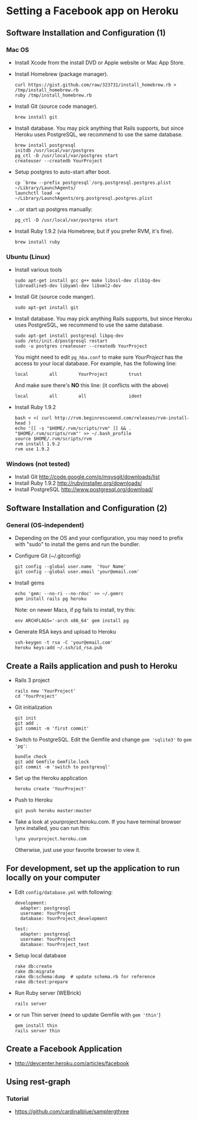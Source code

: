 # Setting a Facebook app on Heroku

## Software Installation and Configuration (1)

### Mac OS

* Install Xcode from the install DVD or Apple website or Mac App Store.

* Install Homebrew (package manager).

      curl https://gist.github.com/raw/323731/install_homebrew.rb > /tmp/install_homebrew.rb
      ruby /tmp/install_homebrew.rb

* Install Git (source code manager).

      brew install git

* Install database. You may pick anything that Rails supports, but since
  Heroku uses PostgreSQL, we recommend to use the same database.

      brew install postgresql
      initdb /usr/local/var/postgres
      pg_ctl -D /usr/local/var/postgres start
      createuser --createdb YourProject

* Setup postgres to auto-start after boot.

      cp `brew --prefix postgresql`/org.postgresql.postgres.plist ~/Library/LaunchAgents/
      launchctl load -w ~/Library/LaunchAgents/org.postgresql.postgres.plist

* ...or start up postgres manually:

      pg_ctl -D /usr/local/var/postgres start

* Install Ruby 1.9.2 (via Homebrew, but if you prefer RVM, it's fine).

      brew install ruby

### Ubuntu (Linux)

* Install various tools

      sudo apt-get install gcc g++ make libssl-dev zlib1g-dev libreadline5-dev libyaml-dev libxml2-dev

* Install Git (source code manger).

      sudo apt-get install git

* Install database. You may pick anything Rails supports, but since
  Heroku uses PostgreSQL, we recommend to use the same database.

      sudo apt-get install postgresql libpq-dev
      sudo /etc/init.d/postgresql restart
      sudo -u postgres createuser --createdb YourProject

  You might need to edit `pg_hba.conf` to make sure _YourProject_ has the
  access to your local database. For example, has the following line:

      local        all        YourProject        trust

  And make sure there's **NO** this line: (it conflicts with the above)

      local        all        all                ident

* Install Ruby 1.9.2

      bash < <( curl http://rvm.beginrescueend.com/releases/rvm-install-head )
      echo '[[ -s "$HOME/.rvm/scripts/rvm" ]] && . "$HOME/.rvm/scripts/rvm"' >> ~/.bash_profile
      source $HOME/.rvm/scripts/rvm
      rvm install 1.9.2
      rvm use 1.9.2

### Windows (not tested)

* Install Git <http://code.google.com/p/msysgit/downloads/list>
* Install Ruby 1.9.2 <http://rubyinstaller.org/downloads/>
* Install PostgreSQL <http://www.postgresql.org/download/>

## Software Installation and Configuration (2)

### General (OS-independent)

* Depending on the OS and your configuration, you may need to prefix with "sudo" to install the gems and run the bundler.

* Configure Git (~/.gitconfig)

      git config --global user.name  'Your Name'
      git config --global user.email 'your@email.com'

* Install gems

      echo 'gem: --no-ri --no-rdoc' >> ~/.gemrc
      gem install rails pg heroku

  Note: on newer Macs, if pg fails to install, try this:

      env ARCHFLAGS='-arch x86_64' gem install pg

* Generate RSA keys and upload to Heroku

      ssh-keygen -t rsa -C 'your@email.com'
      heroku keys:add ~/.ssh/id_rsa.pub

## Create a Rails application and push to Heroku

* Rails 3 project

      rails new 'YourProject'
      cd 'YourProject'

* Git initialization

      git init
      git add .
      git commit -m 'first commit'

* Switch to PostgreSQL. Edit the Gemfile and change `gem 'sqlite3'` to `gem 'pg'`:

      bundle check
      git add Gemfile Gemfile.lock
      git commit -m 'switch to postgresql'

* Set up the Heroku application

      heroku create 'YourProject'

* Push to Heroku

      git push heroku master:master

* Take a look at yourproject.heroku.com. If you have terminal browser lynx
  installed, you can run this:

      lynx yourproject.heroku.com

  Otherwise, just use your favorite browser to view it.

## For development, set up the application to run locally on your computer

* Edit `config/database.yml` with following:

      development:
        adapter: postgresql
        username: YourProject
        database: YourProject_development

      test:
        adapter: postgresql
        username: YourProject
        database: YourProject_test

* Setup local database

      rake db:create
      rake db:migrate
      rake db:schema:dump  # update schema.rb for reference
      rake db:test:prepare

* Run Ruby server (WEBrick)

      rails server

* or run Thin server (need to update Gemfile with `gem 'thin'`)

      gem install thin
      rails server thin

## Create a Facebook Application

* <http://devcenter.heroku.com/articles/facebook>

## Using rest-graph

### Tutorial

* <https://github.com/cardinalblue/samplergthree>
